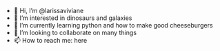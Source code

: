- 👋 Hi, I’m @larissaviviane
- 👀 I’m interested in dinosaurs and galaxies
- 🌱 I’m currently learning python and how to make good cheeseburgers
- 💞️ I’m looking to collaborate on many things
- 📫 How to reach me: here

<!---
larissaviviane/larissaviviane is a ✨ special ✨ repository because its `README.md` (this file) appears on your GitHub profile.
You can click the Preview link to take a look at your changes.
--->
